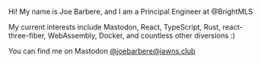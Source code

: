 Hi! My name is Joe Barbere, and I am a Principal Engineer at @BrightMLS

My current interests include Mastodon, React, TypeScript, Rust, react-three-fiber, WebAssembly, Docker, and countless other diversions :)

You can find me on Mastodon [@joebarbere@jawns.club](https://jawns.club/@joebarbere#)
